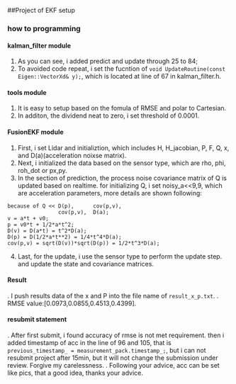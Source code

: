 ##Project of EKF setup

### how to programming 
#### kalman_filter module
  1. As you can see, i added predict and update through 25 to 84;
  2. To avoided code repeat, i set the fucntion of `void UpdateRoutine(const Eigen::VectorXd& y);`, which is located at line of 67 in kalman_filter.h.

#### tools module
  1. It is easy to setup based on the fomula of RMSE and polar to Cartesian.
  2. In additon, the dividend neat to zero, i set threshold of 0.0001.
  
#### FusionEKF module
  1. First, i set Lidar and initializtion, which includes H, H_jacobian, P, F, Q, x, and D(a)(acceleration noixse matrix).
  2. Next, i initialized the data based on the sensor type, which are rho, phi, roh_dot or px,py.
  3. In the section of prediction, the process noise covariance matrix of Q is updated based on realtime. for initializing Q, i set noisy_a<<9,9, which are acceleration parameters, more details are shown following:
  ```principle code
  because of Q << D(p),      cov(p,v),
                  cov(p,v),  D(a);
  v = a*t + v0;
  p = v0*t + 1/2*a*t^2;
  D(v) = D(a*t) = t^2*D(a);
  D(p) = D(1/2*a*t**2) = 1/4*t^4*D(a);
  cov(p,v) = sqrt(D(v))*sqrt(D(p)) = 1/2*t^3*D(a);
  ```
  4. Last, for the update, i use the sensor type to perform the update step. and update the state and covariance matrices.
#### Result 
  . I push results data of the x and P into the file name of `result_x_p.txt`.
  . RMSE value:[0.0973,0.0855,0.4513,0.4399].
  
#### resubmit statement
. After first submit, i found accuracy of rmse is not met requirement. then i added timestamp of acc in the line of 96 and 105, that is `previous_timestamp_ = measurement_pack.timestamp_;`, but i can not resubmit project after 15min, but it will not change the submission under review. Forgive my carelessness.
. Following your advice, acc can be set like pics, that a good idea, thanks your advice.

